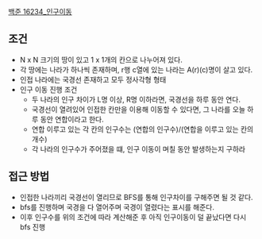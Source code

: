 [백준 16234_인구이동](https://www.acmicpc.net/problem/16234)

## 조건

- N x N 크기의 땅이 있고 1 x 1개의 칸으로 나누어져 있다.
- 각 땅에는 나라가 하나씩 존재하며, r행 c열에 있는 나라는 A(r)(c)명이 살고 있다.
- 인접 나라에는 국경선 존재하고 모두 정사각형 형태
- 인구 이동 진행 조건
  - 두 나라의 인구 차이가 L명 이상, R명 이하라면, 국경선을 하루 동안 연다.
  - 국경선이 열려있어 인접한 칸만을 이용해 이동할 수 있다면, 그 나라를 오늘 하루 동안 연합이라고 한다.
  - 연합 이루고 있는 각 칸의 인구수는 (연합의 인구수)/(연합을 이루고 있는 칸의 개수)
  - 각 나라의 인구수가 주어졌을 떄, 인구 이동이 며칠 동안 발생하는지 구하라

## 접근 방법

- 인접한 나라끼리 국경선이 열리므로 BFS를 통해 인구차이를 구해주면 될 것 같다.
- bfs를 진행하며 국경을 다 열어주며 국경이 열렸다는 표시를 해준다.
- 이후 인구수를 위의 조건에 따라 계산해준 후 아직 인구이동이 덜 끝났다면 다시 bfs 진행